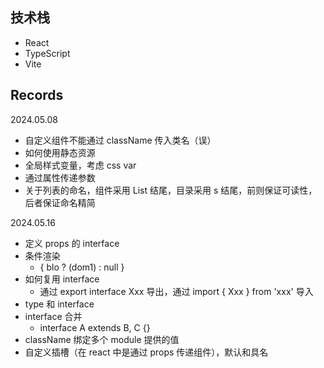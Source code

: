 ## 技术栈
- React
- TypeScript
- Vite

## Records

2024.05.08
- 自定义组件不能通过 className 传入类名（误）
- 如何使用静态资源
- 全局样式变量，考虑 css var
- 通过属性传递参数
- 关于列表的命名，组件采用 List 结尾，目录采用 s 结尾，前则保证可读性，后者保证命名精简

2024.05.16
- 定义 props 的 interface
- 条件渲染
  - { blo ? (dom1) : null }
- 如何复用 interface
  - 通过 export interface Xxx 导出，通过 import { Xxx } from 'xxx' 导入
- type 和 interface
- interface 合并
  - interface A extends B, C {}
- className 绑定多个 module 提供的值
- 自定义插槽（在 react 中是通过 props 传递组件），默认和具名
  